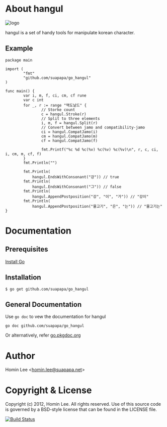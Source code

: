 
[install go]: http://golang.org/install.html "Install Go"

# About hangul

![logo](https://lh5.googleusercontent.com/-yblxhHfOiXw/UAzP9_3B0FI/AAAAAAAAA74/0nKCplLb9Ck/s615/IMG_20120723_131321-1.jpg)


hangul is a set of handy tools for manipulate korean character.

## Example

    package main

    import (
            "fmt"
            "github.com/suapapa/go_hangul"
    )

    func main() {
            var i, m, f, ci, cm, cf rune
            var c int
            for _, r := range "맥도날드" {
                    // Storke count
                    c = hangul.Stroke(r)
                    // Split to three elements
                    i, m, f = hangul.Split(r)
                    // Convert between jamo and compatibility-jamo
                    ci = hangul.CompatJamo(i)
                    cm = hangul.CompatJamo(m)
                    cf = hangul.CompatJamo(f)

                    fmt.Printf("%c %d %c(%v) %c(%v) %c(%v)\n", r, c, ci, i, cm, m, cf, f)
            }
            fmt.Println("")

            fmt.Println(
                hangul.EndsWithConsonant("강")) // true
            fmt.Println(
                hangul.EndsWithConsonant("그")) // false
            fmt.Println(
                hangul.AppendPostposition("강", "이", "가")) // "강이"
            fmt.Println(
                hangul.AppendPostposition("물고기", "은", "는")) // "물고기는"
    }

# Documentation

## Prerequisites

[Install Go][]

## Installation

    $ go get github.com/suapapa/go_hangul

## General Documentation

Use `go doc` to vew the documentation for hangul

    go doc github.com/suapapa/go_hangul

Or alternatively, refer [go.pkgdoc.org](http://go.pkgdoc.org/github.com/suapapa/go_hangul)


# Author

Homin Lee &lt;homin.lee@suapapa.net&gt;

# Copyright & License

Copyright (c) 2012, Homin Lee.
All rights reserved.
Use of this source code is governed by a BSD-style license that can be
found in the LICENSE file.

[![Build Status](https://travis-ci.org/suapapa/go_hangul.png?branch=master)](https://travis-ci.org/suapapa/go_hangul)
